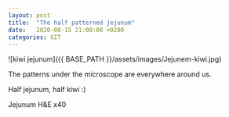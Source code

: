 ```yaml
---
layout: post
title:  "The half patterned jejunum"
date:   2020-08-15 21:00:00 +0200
categories: GIT
---
```


![kiwi jejunum]({{ BASE_PATH }}/assets/images/Jejunem-kiwi.jpg)


The patterns under the microscope are everywhere around us. 


Half jejunum, half kiwi :)


Jejunum H&E x40

